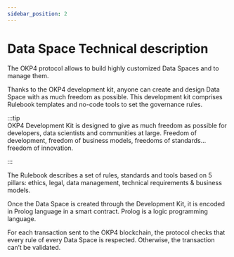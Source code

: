 ```yaml
---
sidebar_position: 2
---
```


# Data Space Technical description

The OKP4 protocol allows to build highly customized Data Spaces and to manage them. 

Thanks to the OKP4 development kit, anyone can create and design Data Space with as much freedom as possible. This development kit comprises Rulebook templates and no-code tools to set the governance rules. 

:::tip  
OKP4 Development Kit is designed to give as much freedom as possible for developers, data scientists and communities at large. Freedom of development, freedom of business models, freedoms of standards... freedom of innovation.

:::

The Rulebook describes a set of rules, standards and tools based on 5 pillars: ethics, legal, data management, technical requirements & business models.

Once the Data Space is created through the Development Kit, it is encoded in Prolog language in a smart contract. Prolog is a logic programming language.
 
For each transaction sent to the OKP4 blockchain, the protocol checks that every rule of every Data Space is respected. Otherwise, the transaction can’t be validated. 

